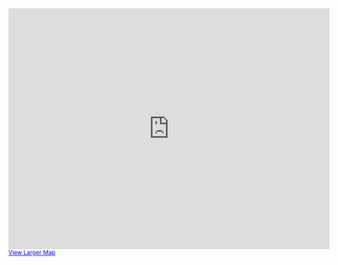 

<iframe width="640" height="480" frameborder="0" scrolling="no" marginheight="0" marginwidth="0" src="http://maps.google.com/maps?q=9550+Pine+Valley+Drive,+Woodbridge,+Ontario&amp;ie=UTF8&amp;hl=en&amp;view=map&amp;hq=&amp;hnear=9550+Pine+Valley+Dr,+Vaughan,+York+Regional+Municipality,+Ontario+L4L+1A6,+Canada&amp;t=m&amp;source=embed&amp;ll=43.880078,-79.472351&amp;spn=0.950262,1.757813&amp;z=9&amp;iwloc=A&amp;output=embed"></iframe><br /><small><a href="http://maps.google.com/maps?q=9550+Pine+Valley+Drive,+Woodbridge,+Ontario&amp;ie=UTF8&amp;hl=en&amp;view=map&amp;hq=&amp;hnear=9550+Pine+Valley+Dr,+Vaughan,+York+Regional+Municipality,+Ontario+L4L+1A6,+Canada&amp;t=m&amp;source=embed&amp;ll=43.880078,-79.472351&amp;spn=0.950262,1.757813&amp;z=9&amp;iwloc=A" style="color:#0000FF;text-align:left">View Larger Map</a></small>